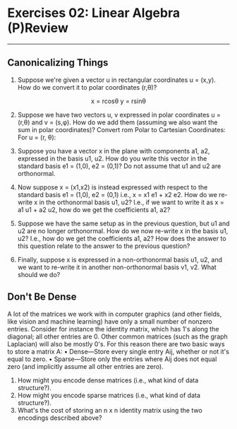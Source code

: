 # Exercises 02: Linear Algebra (P)Review
________________________________________
## Canonicalizing Things
1.	Suppose we're given a vector u in rectangular coordinates u = (x,y). How do we convert it to polar coordinates (r,θ)?

<p align="center">
x = rcosθ
y = rsinθ
</p>
 
2.	Suppose we have two vectors u, v expressed in polar coordinates u = (r,θ) and v = (s,φ). How do we add them (assuming we also want the sum in polar coordinates)?
Convert rom Polar to Cartesian Coordinates:
For u = (r, θ):


3.	Suppose you have a vector x in the plane with components a1, a2, expressed in the basis u1, u2. How do you write this vector in the standard basis e1 = (1,0), e2 = (0,1)? Do not assume that u1 and u2 are orthonormal.

4.	Now suppose x = (x1,x2) is instead expressed with respect to the standard basis e1 = (1,0), e2 = (0,1) i.e., x = x1 e1 + x2 e2. How do we re-write x in the orthonormal basis u1, u2? I.e., if we want to write it as x = a1 u1 + a2 u2, how do we get the coefficients a1, a2?

5.	Suppose we have the same setup as in the previous question, but u1 and u2 are no longer orthonormal. How do we now re-write x in the basis u1, u2? I.e., how do we get the coefficients a1, a2? How does the answer to this question relate to the answer to the previous question?
6.	Finally, suppose x is expressed in a non-orthonormal basis u1, u2, and we want to re-write it in another non-orthonormal basis v1, v2. What should we do?

## Don't Be Dense
A lot of the matrices we work with in computer graphics (and other fields, like vision and machine learning) have only a small number of nonzero entries. Consider for instance the identity matrix, which has 1's along the diagonal; all other entries are 0. Other common matrices (such as the graph Laplacian) will also be mostly 0's. For this reason there are two basic ways to store a matrix A:
•	Dense—Store every single entry Aij, whether or not it's equal to zero.
•	Sparse—Store only the entries where Aij does not equal zero (and implicitly assume all other entries are zero).
1.	How might you encode dense matrices (i.e., what kind of data structure?).
2.	How might you encode sparse matrices (i.e., what kind of data structure?).
3.	What's the cost of storing an n x n identity matrix using the two encodings described above?

